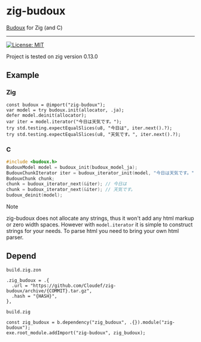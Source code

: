 # zig-budoux

[Budoux](https://github.com/google/budoux) for Zig (and C)

---

[![License: MIT](https://img.shields.io/badge/License-MIT-yellow.svg)](https://opensource.org/licenses/MIT)

Project is tested on zig version 0.13.0

## Example

### Zig

```zig
const budoux = @import("zig-budoux");
var model = try budoux.init(allocator, .ja);
defer model.deinit(allocator);
var iter = model.iterator("今日は天気です。");
try std.testing.expectEqualSlices(u8, "今日は", iter.next().?);
try std.testing.expectEqualSlices(u8, "天気です。", iter.next().?);
```

### C

```c
#include <budoux.h>
BudouxModel model = budoux_init(budoux_model_ja);
BudouxChunkIterator iter = budoux_iterator_init(model, "今日は天気です。");
BudouxChunk chunk;
chunk = budoux_iterator_next(&iter); // 今日は
chunk = budoux_iterator_next(&iter); // 天気です。
budoux_deinit(model);
```

> [!NOTE]
> zig-budoux does not allocate any strings, thus it won't add any html markup or zero width spaces.
> However with `model.iterator` it is simple to construct strings for your needs.
> To parse html you need to bring your own html parser.

## Depend

`build.zig.zon`
```zig
.zig_budoux = .{
  .url = "https://github.com/Cloudef/zig-budoux/archive/{COMMIT}.tar.gz",
  .hash = "{HASH}",
},
```

`build.zig`
```zig
const zig_budoux = b.dependency("zig_budoux", .{}).module("zig-budoux");
exe.root_module.addImport("zig-budoux", zig_budoux);
```
